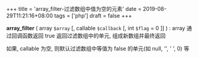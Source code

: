 +++
title = 'array_filter-过滤数组中值为空的元素'
date = 2019-08-29T11:21:16+08:00
tags = ['php']
draft = false
+++

**array_filter** ( array `$array` [, callable `$callback` [, int `$flag` = 0 ]] ) : array
通过回调函数返回 true 返回过滤数组中的单元, 组成新数组并最终返回

如果, callable 为空, 则默认过滤数组中等值为 false 的单元(如 null, '', ' ', 0) 等
